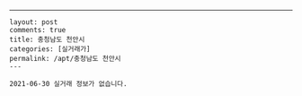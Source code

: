 ---
    layout: post
    comments: true
    title: 충청남도 천안시
    categories: [실거래가]
    permalink: /apt/충청남도 천안시
    ---

    2021-06-30 실거래 정보가 없습니다.

    